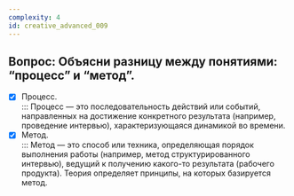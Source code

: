 ```yaml
---
complexity: 4
id: creative_advanced_009
---
```

## Вопрос: Объясни разницу между понятиями: “процесс” и “метод”.

- [x] Процесс.  
  ::: Процесс — это последовательность действий или событий, направленных на достижение конкретного результата (например, проведение интервью), характеризующаяся динамикой во времени.  
- [x] Метод.  
  ::: Метод — это способ или техника, определяющая порядок выполнения работы (например, метод структурированного интервью), ведущий к получению какого-то результата (рабочего продукта). Теория определяет принципы, на которых базируется метод.